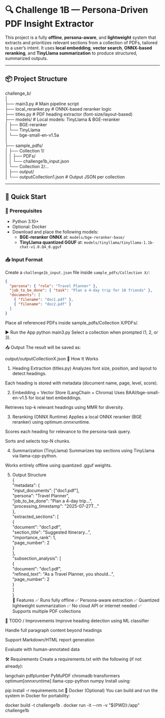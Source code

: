 # 🔍 Challenge 1B — Persona-Driven PDF Insight Extractor

This project is a fully **offline**, **persona-aware**, and **lightweight** system that extracts and prioritizes relevant sections from a collection of PDFs, tailored to a user’s intent. It uses **local embedding**, **vector search**, **ONNX-based reranking**, and **TinyLlama summarization** to produce structured, summarized outputs.

---

## 📦 Project Structure

challenge_b/<br>
│<br>
├── main3.py # Main pipeline script<br>
├── local_reranker.py # ONNX-based reranker logic<br>
├── titles.py # PDF heading extractor (font-size/layout-based)<br>
├── models/ # Local models: TinyLlama & BGE-reranker<br>
│ ├── BGE-reranker<br>
│ └── TinyLlama<br>
│ └── bge-small-en-v1.5a<br>
│ <br>
├── sample_pdfs/<br>
│ ├── Collection 1/<br>
│ │ ├── PDFs/<br>
│ │ └── challenge1b_input.json<br>
│ └── Collection 2/...<br>
│
├── output/<br>
│ └── outputCollection1.json # Output JSON per collection<br>


---

## 🚀 Quick Start

### 🔧 Prerequisites

- Python 3.10+
- Optional: Docker
- Download and place the following models:
  - **BGE-reranker ONNX** at: `models/bge-reranker-base/`
  - **TinyLlama quantized GGUF** at: `models/tinyllama/tinyllama-1.1b-chat-v1.0.Q4_0.gguf`

### 📥 Input Format

Create a `challenge1b_input.json` file inside `sample_pdfs/Collection X/`:

```json
{
  "persona": { "role": "Travel Planner" },
  "job_to_be_done": { "task": "Plan a 4-day trip for 10 friends" },
  "documents": [
    { "filename": "doc1.pdf" },
    { "filename": "doc2.pdf" }
  ]
}
```
Place all referenced PDFs inside sample_pdfs/Collection X/PDFs/.

▶️ Run the App
python main3.py
Select a collection when prompted (1, 2, or 3).

📤 Output
The result will be saved as:

output/outputCollectionX.json
🧠 How It Works
1. Heading Extraction (titles.py)
Analyzes font size, position, and layout to detect headings.

Each heading is stored with metadata (document name, page, level, score).

2. Embedding + Vector Store (LangChain + Chroma)
Uses BAAI/bge-small-en-v1.5 for local text embeddings.

Retrieves top-k relevant headings using MMR for diversity.

3. Reranking (ONNX Runtime)
Applies a local ONNX reranker (BGE reranker) using optimum.onnxruntime.

Scores each heading for relevance to the persona-task query.

Sorts and selects top-N chunks.

4. Summarization (TinyLlama)
Summarizes top sections using TinyLlama via llama-cpp-python.

Works entirely offline using quantized .gguf weights.

5. Output Structure<br>
{<br>
  "metadata": {<br>
    "input_documents": ["doc1.pdf"],<br>
    "persona": "Travel Planner",<br>
    "job_to_be_done": "Plan a 4-day trip...",<br>
    "processing_timestamp": "2025-07-27T..."<br>
  },<br>
  "extracted_sections": [<br>
    {<br>
      "document": "doc1.pdf",<br>
      "section_title": "Suggested Itinerary...",<br>
      "importance_rank": 1,<br>
      "page_number": 2<br>
    }<br>
  ],<br>
  "subsection_analysis": [<br>
    {<br>
      "document": "doc1.pdf",<br>
      "refined_text": "As a Travel Planner, you should...",<br>
      "page_number": 2<br>
    }<br>
  ]<br>
}<br>
📌 Features
✅ Runs fully offline
✅ Persona-aware extraction
✅ Quantized lightweight summarization
✅ No cloud API or internet needed
✅ Supports multiple PDF collections

🧪 TODO / Improvements
Improve heading detection using ML classifier

Handle full paragraph content beyond headings

Support Markdown/HTML report generation

Evaluate with human-annotated data

🛠 Requirements
Create a requirements.txt with the following (if not already):


langchain
pdfplumber
PyMuPDF
chromadb
transformers
optimum[onnxruntime]
llama-cpp-python
numpy
Install using:


pip install -r requirements.txt
🐳 Docker (Optional)
You can build and run the system in Docker for portability:


docker build -t challenge1b .
docker run -it --rm -v "${PWD}:/app" challenge1b
